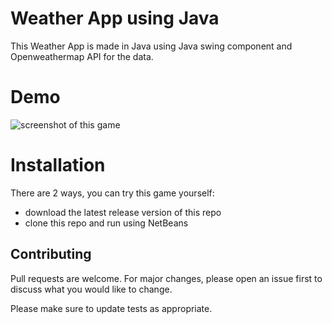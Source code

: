 # Weather App using Java

This Weather App is made in Java using Java swing component and Openweathermap API for the data.

# Demo

![screenshot of this game](.weather_app.gif)

# Installation

 There are 2 ways, you can try this game yourself:
- download the latest release version of this repo
- clone this repo and run using NetBeans


## Contributing

Pull requests are welcome. For major changes, please open an issue first
to discuss what you would like to change.

Please make sure to update tests as appropriate.
